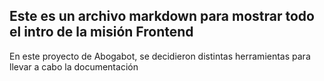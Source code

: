 ## Este es un archivo markdown para mostrar todo el intro de la misión Frontend

En este proyecto de Abogabot, se decidieron distintas herramientas para llevar a cabo la documentación
